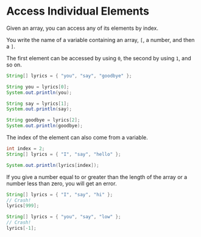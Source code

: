 # Access Individual Elements

Given an array, you can access any of its elements by index.

You write the name of a variable containing an array, `[`, a number, and then a `]`.

The first element can be accessed by using `0`, the second by using `1`, and so on.

```java
String[] lyrics = { "you", "say", "goodbye" };

String you = lyrics[0];
System.out.println(you);

String say = lyrics[1];
System.out.println(say);

String goodbye = lyrics[2];
System.out.println(goodbye);
```

The index of the element can also come from a variable.

```java
int index = 2;
String[] lyrics = { "I", "say", "hello" };

System.out.println(lyrics[index]);
```

If you give a number equal to or greater than the length of the array or a number less than zero,
you will get an error.

```java
String[] lyrics = { "I", "say", "hi" };
// Crash!
lyrics[999];
```

```java
String[] lyrics = { "you", "say", "low" };
// Crash!
lyrics[-1];
```
